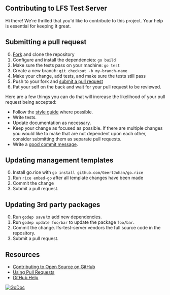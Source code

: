 ## Contributing to LFS Test Server

Hi there! We're thrilled that you'd like to contribute to this project. Your
help is essential for keeping it great.

## Submitting a pull request

0. [Fork][] and clone the repository
0. Configure and install the dependencies: `go build`
0. Make sure the tests pass on your machine: `go test`
0. Create a new branch: `git checkout -b my-branch-name`
0. Make your change, add tests, and make sure the tests still pass
0. Push to your fork and [submit a pull request][pr]
0. Pat your self on the back and wait for your pull request to be reviewed.

Here are a few things you can do that will increase the likelihood of your pull request being accepted:

- Follow the [style guide][style] where possible.
- Write tests.
- Update documentation as necessary.
- Keep your change as focused as possible. If there are multiple changes you
would like to make that are not dependent upon each other, consider submitting
them as separate pull requests.
- Write a [good commit message](http://tbaggery.com/2008/04/19/a-note-about-git-commit-messages.html).

## Updating management templates
0. Install go.rice with `go install github.com/GeertJohan/go.rice`
0. Run `rice embed-go` after all template changes have been made
0. Commit the change
0. Submit a pull request.

## Updating 3rd party packages

0. Run `godep save` to add new dependencies.
0. Run `godep update foo/bar` to update the package `foo/bar`.
0. Commit the change.  lfs-test-server vendors the full source code in the repository.
0. Submit a pull request.

## Resources

- [Contributing to Open Source on GitHub](https://guides.github.com/activities/contributing-to-open-source/)
- [Using Pull Requests](https://help.github.com/articles/using-pull-requests/)
- [GitHub Help](https://help.github.com)

[![GoDoc](https://godoc.org/github.com/github/lfs-test-server?status.svg)](https://godoc.org/github.com/github/lfs-test-server)

[fork]: https://github.com/github/lfs-test-server/fork
[pr]: https://github.com/github/lfs-test-server/compare
[style]: https://github.com/golang/go/wiki/CodeReviewComments
